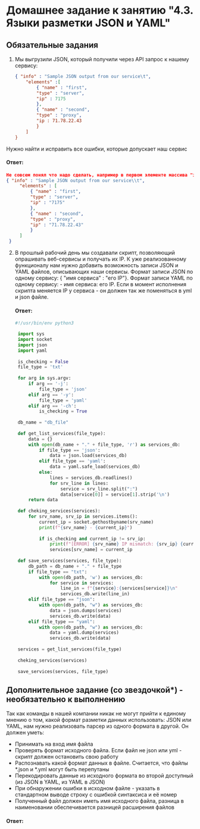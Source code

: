 # Домашнее задание к занятию "4.3. Языки разметки JSON и YAML"

## Обязательные задания

1. Мы выгрузили JSON, который получили через API запрос к нашему сервису:
	```json
    { "info" : "Sample JSON output from our service\t",
        "elements" :[
            { "name" : "first",
            "type" : "server",
            "ip" : 7175 
            },
            { "name" : "second",
            "type" : "proxy",
            "ip : 71.78.22.43
            }
        ]
    }
	```
  Нужно найти и исправить все ошибки, которые допускает наш сервис

   #### Ответ:
   ```json
   Не совсем понял что надо сделать, например в первом элементе массива "ip" представлен числом а надо строкой (заключить в кавычки) - а что писать в решении???
   { "info" : "Sample JSON output from our service\\t",
        "elements" : [
            { "name" : "first",
            "type" : "server",
            "ip" : "7175"
            },
            { "name" : "second",
            "type" : "proxy",
            "ip" : "71.78.22.43"
            }
        ]
    }
   ```
   
2. В прошлый рабочий день мы создавали скрипт, позволяющий опрашивать веб-сервисы и получать их IP. К уже реализованному функционалу нам нужно добавить возможность записи JSON и YAML файлов, описывающих наши сервисы. Формат записи JSON по одному сервису: { "имя сервиса" : "его IP"}. Формат записи YAML по одному сервису: - имя сервиса: его IP. Если в момент исполнения скрипта меняется IP у сервиса - он должен так же поменяться в yml и json файле.

   #### Ответ:
   ```python
   #!/usr/bin/env python3

    import sys
    import socket
    import json
    import yaml
    
    is_checking = False
    file_type = 'txt'
    
    for arg in sys.argv:
        if arg == '-j':
            file_type = 'json'
        elif arg == '-y':
            file_type = 'yaml'
        elif arg == '-ch':
            is_checking = True
    
    db_name = "db_file"
    
    def get_list_services(file_type):
        data = {}
        with open(db_name + "." + file_type, 'r') as services_db:
            if file_type == 'json':
                data = json.load(services_db)
            elif file_type == 'yaml':
                data = yaml.safe_load(services_db)
            else:
                lines = services_db.readlines()
                for srv_line in lines:
                    service = srv_line.split(":")
                    data[service[0]] = service[1].strip('\n')
        return data
    
    def cheking_services(services):
        for srv_name, srv_ip in services.items():
            current_ip = socket.gethostbyname(srv_name)
            print(f"{srv_name} - {current_ip}")
    
            if is_checking and current_ip != srv_ip:
                print(f"[ERROR] {srv_name} IP mismatch: {srv_ip} {current_ip}")
                services[srv_name] = current_ip
    
    def save_services(services, file_type):
        db_path = db_name + "." + file_type
        if file_type == "txt":
            with open(db_path, 'w') as services_db:
                for service in services:
                    line_in = f"{service}:{services[service]}\n"
                    services_db.write(line_in)
        elif file_type == "json":
            with open(db_path, "w") as services_db:
                data = json.dumps(services)
                services_db.write(data)
        elif file_type == "yaml":
            with open(db_path, "w") as services_db:
                data = yaml.dump(services)
                services_db.write(data)
    
    services = get_list_services(file_type)
    
    cheking_services(services)
    
    save_services(services, file_type)
   ```
   
## Дополнительное задание (со звездочкой*) - необязательно к выполнению

Так как команды в нашей компании никак не могут прийти к единому мнению о том, какой формат разметки данных использовать: JSON или YAML, нам нужно реализовать парсер из одного формата в другой. Он должен уметь:
   * Принимать на вход имя файла
   * Проверять формат исходного файла. Если файл не json или yml - скрипт должен остановить свою работу
   * Распознавать какой формат данных в файле. Считается, что файлы *.json и *.yml могут быть перепутаны
   * Перекодировать данные из исходного формата во второй доступный (из JSON в YAML, из YAML в JSON)
   * При обнаружении ошибки в исходном файле - указать в стандартном выводе строку с ошибкой синтаксиса и её номер
   * Полученный файл должен иметь имя исходного файла, разница в наименовании обеспечивается разницей расширения файлов

   #### Ответ:
   ```
   
   ```